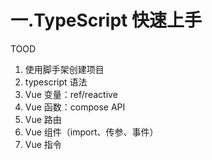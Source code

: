 # 一.TypeScript 快速上手

TOOD

1. 使用脚手架创建项目
2. typescript 语法
3. Vue 变量：ref/reactive
4. Vue 函数：compose API
5. Vue 路由
6. Vue 组件（import、传参、事件）
7. Vue 指令
